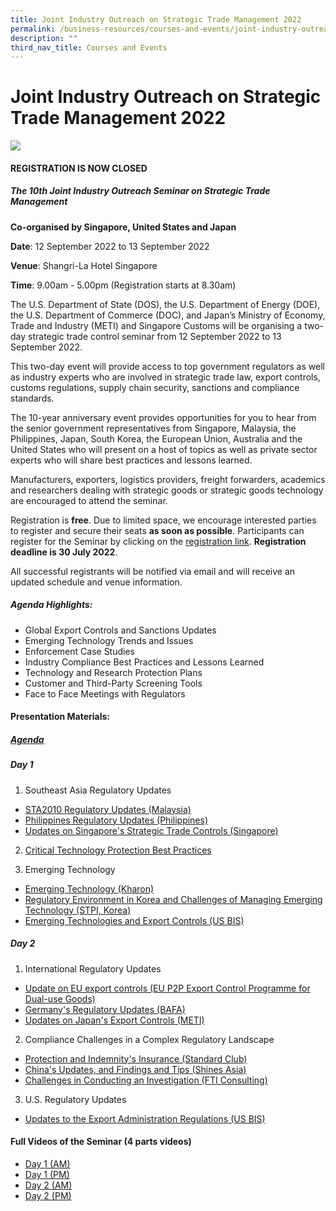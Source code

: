 ```yaml
---
title: Joint Industry Outreach on Strategic Trade Management 2022
permalink: /business-resources/courses-and-events/joint-industry-outreach-on-strategic-trade-management-2022/
description: ""
third_nav_title: Courses and Events
---
```

# Joint Industry Outreach on Strategic Trade Management 2022

![](/images/joint_ind%20logo%202022%20dark%20blue%20ribbon%20nuclear%20symbol.png)

#### **REGISTRATION IS NOW CLOSED**

##### **The 10th Joint Industry Outreach Seminar on Strategic Trade Management**

**Co-organised by Singapore, United States and Japan**

**Date**: 12 September 2022 to 13 September 2022

**Venue**: Shangri-La Hotel Singapore

**Time**: 9.00am - 5.00pm (Registration starts at 8.30am)

The U.S. Department of State (DOS), the U.S. Department of Energy (DOE), the U.S. Department of Commerce (DOC), and Japan’s Ministry of Economy, Trade and Industry (METI) and Singapore Customs will be organising a two-day strategic trade control seminar from 12 September 2022 to 13 September 2022.

This two-day event will provide access to top government regulators as well as industry experts who are involved in strategic trade law, export controls, customs regulations, supply chain security, sanctions and compliance standards.

The 10-year anniversary event provides opportunities for you to hear from the senior government representatives from Singapore, Malaysia, the Philippines, Japan, South Korea, the European Union, Australia and the United States who will present on a host of topics as well as private sector experts who will share best practices and lessons learned.

Manufacturers, exporters, logistics providers, freight forwarders, academics and researchers dealing with strategic goods or strategic goods technology are encouraged to attend the seminar.

Registration is **free**. Due to limited space, we encourage interested parties to register and secure their seats **as soon as possible**. Participants can register for the Seminar by clicking on the [registration link](https://llnl.cventevents.com/JIO2022). **Registration deadline is 30 July 2022**.

All successful registrants will be notified via email and will receive an updated schedule and venue information.

##### **Agenda Highlights:**

* Global Export Controls and Sanctions Updates
* Emerging Technology Trends and Issues
* Enforcement Case Studies 
* Industry Compliance Best Practices and Lessons Learned 
* Technology and Research Protection Plans
* Customer and Third-Party Screening Tools
* Face to Face Meetings with Regulators

#### **Presentation Materials:**
##### [Agenda](https://go.gov.sg/amfvk0)
##### Day 1
1. Southeast Asia Regulatory Updates
* [STA2010 Regulatory Updates (Malaysia)](/files/businesses/tssb/jio2022_sta2010%20regulatory%20updates.pdf)
* [Philippines Regulatory Updates (Philippines)](/files/businesses/tssb/jio2022_philippines%20regulatory%20updates.pdf)
* [Updates on Singapore's Strategic Trade Controls (Singapore)](https://go.gov.sg/oohoe0)

2. [Critical Technology Protection Best Practices](https://go.gov.sg/ojpno1)

3. Emerging Technology
* [Emerging Technology (Kharon)](/files/businesses/tssb/jio2022_emerging%20technology_kharon.pdf)
* [Regulatory Environment in Korea and Challenges of Managing Emerging Technology (STPI, Korea)](/files/businesses/tssb/jio2022_regulatory%20environment%20in%20korea%20and%20challenges%20of%20managing%20emerging%20technology.pdf)
* [Emerging Technologies and Export Controls (US BIS)](https://go.gov.sg/ui5tgr)

##### Day 2
1. International Regulatory Updates
* [Update on EU export controls (EU P2P Export Control Programme for Dual-use Goods)](https://go.gov.sg/dz7l1p)
* [Germany's Regulatory Updates (BAFA)](https://go.gov.sg/dq98qa)
* [Updates on Japan's Export Controls (METI)](https://go.gov.sg/tggymk)
2. Compliance Challenges in a Complex Regulatory Landscape
* [Protection and Indemnity's Insurance (Standard Club)](https://go.gov.sg/eqv4fc)
* [China's Updates, and Findings and Tips (Shines Asia)](/files/businesses/tssb/jio2022_china%20updates,%20and%20findings%20and%20tips.pdf)
* [Challenges in Conducting an Investigation (FTI Consulting)](https://go.gov.sg/t55cwc)
3. U.S. Regulatory Updates
* [Updates to the Export Administration Regulations (US BIS)](https://go.gov.sg/6hjivm)

#### **Full Videos of the Seminar (4 parts videos)**
* [Day 1 (AM)](https://www.youtube.com/watch?v=jDJyKCSB71Y&t=4986s)
* [Day 1 (PM)](https://www.youtube.com/watch?v=iJZtuXmF45k&t=3792s)
* [Day 2 (AM)](https://www.youtube.com/watch?v=pmiR44YDtUE&t=4925s)
* [Day 2 (PM)](https://www.youtube.com/watch?v=5DwA5fhqDGY)